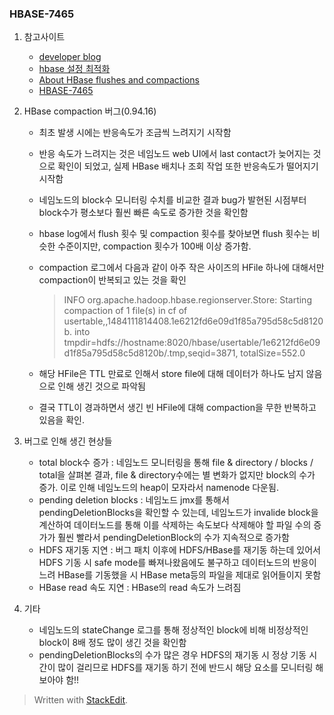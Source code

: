 
### HBASE-7465

 1. 참고사이트
	- [developer blog](http://gbif.blogspot.kr/2012/07/optimizing-writes-in-hbase.html)
	- [hbase 설정 최적화](http://engineering.vcnc.co.kr/2013/04/hbase-configuration/) 
	- [About HBase flushes and compactions](http://hadoop-hbase.blogspot.kr/2014/07/about-hbase-flushes-and-compactions.html)
	- [HBASE-7465](https://issues.apache.org/jira/browse/HBASE-7465)

 2. HBase compaction 버그(0.94.16)
	- 최초 발생 시에는 반응속도가 조금씩 느려지기 시작함
	- 반응 속도가 느려지는 것은 네임노드 web UI에서 last contact가 늦어지는 것으로 확인이 되었고, 실제 HBase 배치나 조회 작업 또한 반응속도가 떨어지기 시작함
	- 네임노드의 block수 모니터링 수치를 비교한 결과 bug가 발현된 시점부터 block수가 평소보다 훨씬 빠른 속도로 증가한 것을 확인함
	- hbase log에서 flush 횟수 및 compaction 횟수를 찾아보면 flush 횟수는 비슷한 수준이지만, compaction 횟수가 100배 이상 증가함. 
	- compaction 로그에서 다음과 같이 아주 작은 사이즈의 HFile 하나에 대해서만 compaction이 반복되고 있는 것을 확인
		> INFO org.apache.hadoop.hbase.regionserver.Store: Starting compaction of 1 file(s) in cf of 
		> usertable,,1484111814408.1e6212fd6e09d1f85a795d58c5d8120b. into
		> tmpdir=hdfs://hostname:8020/hbase/usertable/1e6212fd6e09d1f85a795d58c5d8120b/.tmp,seqid=3871,
		> totalSize=552.0
	
	-  해당 HFile은 TTL 만료로 인해서 store file에 대해 데이터가 하나도 남지 않음으로 인해 생긴 것으로 파악됨
	- 결국 TTL이 경과하면서 생긴 빈 HFile에 대해 compaction을 무한 반복하고 있음을 확인.

 3. 버그로 인해 생긴 현상들
	- total block수 증가 : 네임노드 모니터링을 통해 file & directory / blocks / total을 살펴본 결과, file & directory수에는 별 변화가 없지만 block의 수가 증가. 이로 인해 네임노드의 heap이 모자라서 namenode 다운됨. 
	- pending deletion blocks :  네임노드 jmx를 통해서 pendingDeletionBlocks을 확인할 수 있는데, 네임노드가 invalide block을 계산하여 데이터노드를 통해 이를 삭제하는 속도보다 삭제해야 할 파일 수의 증가가 훨씬 빨라서 pendingDeletionBlock의 수가 지속적으로 증가함
	- HDFS 재기동 지연 : 버그 패치 이후에 HDFS/HBase를 재기동 하는데 있어서 HDFS 기동 시 safe mode를 빠져나왔음에도 불구하고 데이터노드의 반응이 느려 HBase를 기동했을 시 HBase meta등의 파일을 제대로 읽어들이지 못함
	- HBase read 속도 지연 : HBase의 read 속도가 느려짐

 4. 기타
	 - 네임노드의 stateChange 로그를 통해 정상적인 block에 비해 비정상적인 block이 8배 정도 많이 생긴 것을 확인함
	 - pendingDeletionBlocks의 수가 많은 경우 HDFS의 재기동 시 정상 기동 시간이 많이 걸리므로 HDFS를 재기동 하기 전에 반드시 해당 요소를 모니터링 해보아야 함!!

> Written with [StackEdit](https://stackedit.io/).